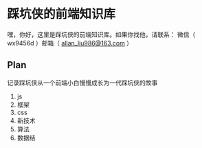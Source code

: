 # 踩坑侠的前端知识库

嘿，你好，这里是踩坑侠的前端知识库。如果你找他，请联系： 微信（ wx9456d ）邮箱（ allan_liu986@163.com ）

## Plan
记录踩坑侠从一个前端小白慢慢成长为一代踩坑侠的故事
1. js
2. 框架
3. css
4. 新技术
5. 算法
6. 数据结





   
   
   





